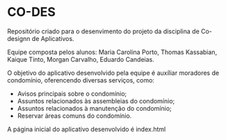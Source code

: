 # CO-DES
Repositório criado para o desenvimento do projeto da disciplina de Co-designn de Aplicativos.

Equipe composta pelos alunos: Maria Carolina Porto, Thomas Kassabian, Kaique Tinto, Morgan Carvalho, Eduardo Candeias. 

O objetivo do aplicativo desenvolvido pela equipe é auxíliar moradores de condomínio, oferencendo diversas serviços, como:
* Avisos principais sobre o condomínio;
* Assuntos relacionados às assembleias do condomínio;
* Assuntos relacionados à manutenção do condomínio;
* Reservar áreas comuns do condomínio.

A página inicial do aplicativo desenvolvido é index.html
